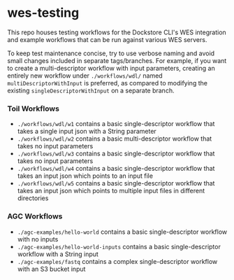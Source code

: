 # wes-testing
This repo houses testing workflows for the Dockstore CLI's WES integration and example workflows that can be run against various WES servers.

To keep test maintenance concise, try to use verbose naming and avoid small changes included in separate tags/branches. For example, if you want to create a multi-descriptor workflow with input parameters, creating an entirely new workflow under `./workflows/wdl/` named `multiDescriptorWithInput` is preferred, as compared to modifying the existing `singleDescriptorWithInput` on a separate branch.

### Toil Workflows

- `./workflows/wdl/w1` contains a basic single-descriptor workflow that takes a single input json with a String parameter
- `./workflows/wdl/w2` contains a basic multi-descriptor workflow that takes no input parameters
- `./workflows/wdl/w3` contains a basic single-descriptor workflow that takes no input parameters
- `./workflows/wdl/w4` contains a basic single-descriptor workflow that takes an input json which points to an input file
- `./workflows/wdl/w5` contains a basic single-descriptor workflow that takes an input json which points to multiple input files in different directories

### AGC Workflows
- `./agc-examples/hello-world` contains a basic single-descriptor workflow with no inputs
- `./agc-examples/hello-world-inputs` contains a basic single-descriptor workflow with a String input
- `./agc-examples/fastq` contains a complex single-descriptor workflow with an S3 bucket input
